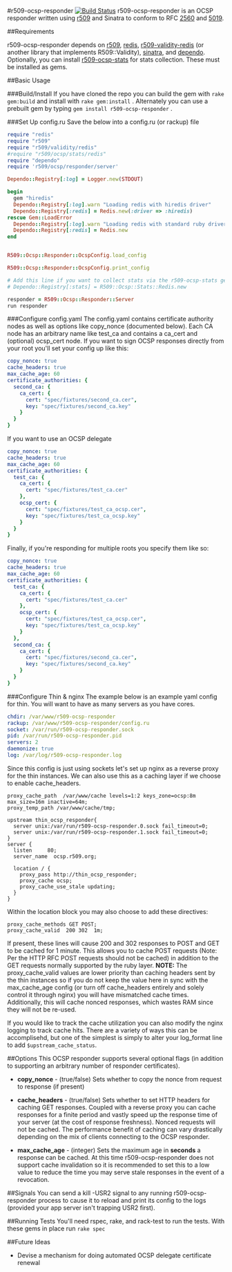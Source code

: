 #r509-ocsp-responder [![Build Status](https://secure.travis-ci.org/reaperhulk/r509-ocsp-responder.png)](http://travis-ci.org/reaperhulk/r509-ocsp-responder)
r509-ocsp-responder is an OCSP responder written using [r509](https://github.com/reaperhulk/r509) and Sinatra to conform to RFC [2560](http://www.ietf.org/rfc/rfc2560.txt) and [5019](http://www.ietf.org/rfc/rfc5019.txt).

##Requirements

r509-ocsp-responder depends on [r509](https://github.com/reaperhulk/r509), [redis](http://redis.io), [r509-validity-redis](https://github.com/sirsean/r509-validity-redis) (or another library that implements R509::Validity), [sinatra](http://sinatrarb.com), and [dependo](https://github.com/sirsean/dependo). Optionally, you can install [r509-ocsp-stats](https://github.com/sirsean/r509-ocsp-stats) for stats collection. These must be installed as gems.

##Basic Usage

###Build/Install
If you have cloned the repo you can build the gem with ```rake gem:build``` and install with ```rake gem:install``` . Alternately you can use a prebuilt gem by typing ```gem install r509-ocsp-responder``` .

###Set Up config.ru
Save the below into a config.ru (or rackup) file

```ruby
require "redis"
require "r509"
require "r509/validity/redis"
#require "r509/ocsp/stats/redis"
require "dependo"
require 'r509/ocsp/responder/server'

Dependo::Registry[:log] = Logger.new(STDOUT)

begin
  gem "hiredis"
  Dependo::Registry[:log].warn "Loading redis with hiredis driver"
  Dependo::Registry[:redis] = Redis.new(:driver => :hiredis)
rescue Gem::LoadError
  Dependo::Registry[:log].warn "Loading redis with standard ruby driver"
  Dependo::Registry[:redis] = Redis.new
end


R509::Ocsp::Responder::OcspConfig.load_config

R509::Ocsp::Responder::OcspConfig.print_config

# Add this line if you want to collect stats via the r509-ocsp-stats gem
# Dependo::Registry[:stats] = R509::Ocsp::Stats::Redis.new

responder = R509::Ocsp::Responder::Server
run responder
```


###Configure config.yaml
The config.yaml contains certificate authority nodes as well as options like copy_nonce (documented below). Each CA node has an arbitrary name like test_ca and contains a ca_cert and (optional) ocsp_cert node. If you want to sign OCSP responses directly from your root you'll set your config up like this:

```yaml
copy_nonce: true
cache_headers: true
max_cache_age: 60
certificate_authorities: {
  second_ca: {
    ca_cert: {
      cert: "spec/fixtures/second_ca.cer",
      key: "spec/fixtures/second_ca.key"
    }
  }
}
```

If you want to use an OCSP delegate

```yaml
copy_nonce: true
cache_headers: true
max_cache_age: 60
certificate_authorities: {
  test_ca: {
    ca_cert: {
      cert: "spec/fixtures/test_ca.cer"
    },
    ocsp_cert: {
      cert: "spec/fixtures/test_ca_ocsp.cer",
      key: "spec/fixtures/test_ca_ocsp.key"
    }
  }
}
```

Finally, if you're responding for multiple roots you specify them like so:

```yaml
copy_nonce: true
cache_headers: true
max_cache_age: 60
certificate_authorities: {
  test_ca: {
    ca_cert: {
      cert: "spec/fixtures/test_ca.cer"
    },
    ocsp_cert: {
      cert: "spec/fixtures/test_ca_ocsp.cer",
      key: "spec/fixtures/test_ca_ocsp.key"
    }
  },
  second_ca: {
    ca_cert: {
      cert: "spec/fixtures/second_ca.cer",
      key: "spec/fixtures/second_ca.key"
    }
  }
}
```

###Configure Thin & nginx
The example below is an example yaml config for thin. You will want to have as many servers as you have cores.

```yaml
chdir: /var/www/r509-ocsp-responder
rackup: /var/www/r509-ocsp-responder/config.ru
socket: /var/run/r509-ocsp-responder.sock
pid: /var/run/r509-ocsp-responder.pid
servers: 2
daemonize: true
log: /var/log/r509-ocsp-responder.log
```

Since this config is just using sockets let's set up nginx as a reverse proxy for the thin instances. We can also use this as a caching layer if we choose to enable cache_headers.

```
proxy_cache_path  /var/www/cache levels=1:2 keys_zone=ocsp:8m max_size=16m inactive=64m;
proxy_temp_path /var/www/cache/tmp;

upstream thin_ocsp_responder{
  server unix:/var/run/r509-ocsp-responder.0.sock fail_timeout=0;
  server unix:/var/run/r509-ocsp-responder.1.sock fail_timeout=0;
}
server {
  listen     80;
  server_name  ocsp.r509.org;

  location / {
    proxy_pass http://thin_ocsp_responder;
    proxy_cache ocsp;
    proxy_cache_use_stale updating;
  }
}
```

Within the location block you may also choose to add these directives:

```
proxy_cache_methods GET POST;
proxy_cache_valid  200 302  1m;
```

If present, these lines will cause 200 and 302 responses to POST and GET to be cached for 1 minute. This allows you to cache POST requests (Note: Per the HTTP RFC POST requests should not be cached) in addition to the GET requests normally supported by the ruby layer. __NOTE:__ The proxy\_cache\_valid values are lower priority than caching headers sent by the thin instances so if you do not keep the value here in sync with the max\_cache\_age config (or turn off cache\_headers entirely and solely control it through nginx) you will have mismatched cache times. Additionally, this will cache nonced responses, which wastes RAM since they will not be re-used.

If you would like to track the cache utilization you can also modify the nginx logging to track cache hits. There are a variety of ways this can be accomplisehd, but one of the simplest is simply to alter your log_format line to add ```$upstream_cache_status```.

##Options
This OCSP responder supports several optional flags (in addition to supporting an arbitrary number of responder certificates).

* __copy\_nonce__ - (true/false) Sets whether to copy the nonce from request to response (if present)

* __cache\_headers__ - (true/false) Sets whether to set HTTP headers for caching GET responses. Coupled with a reverse proxy you can cache responses for a finite period and vastly speed up the response time of your server (at the cost of response freshness). Nonced requests will not be cached. The performance benefit of caching can vary drastically depending on the mix of clients connecting to the OCSP responder.

* __max\_cache\_age__ - (integer) Sets the maximum age in __seconds__ a response can be cached. At this time r509-ocsp-responder does not support cache invalidation so it is recommended to set this to a low value to reduce the time you may serve stale responses in the event of a revocation.

##Signals
You can send a kill -USR2 signal to any running r509-ocsp-responder process to cause it to reload and print its config to the logs (provided your app server isn't trapping USR2 first).

##Running Tests
You'll need rspec, rake, and rack-test to run the tests. With these gems in place run ```rake spec```

##Future Ideas
* Devise a mechanism for doing automated OCSP delegate certificate renewal
